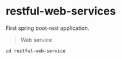 # restful-web-services
First spring boot-rest application.

> Web service

``` 
cd restful-web-service
```